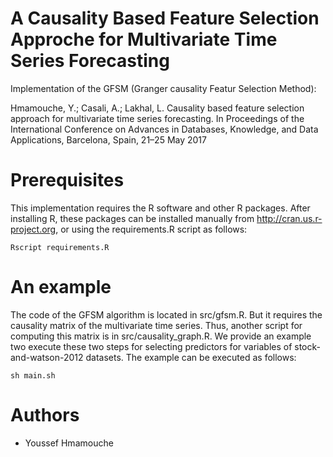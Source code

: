 # A Causality Based Feature Selection Approche for Multivariate Time Series Forecasting
Implementation of the GFSM (Granger causality Featur Selection Method): 
    
Hmamouche, Y.; Casali, A.; Lakhal, L. Causality based feature selection approach for multivariate time series forecasting. In Proceedings of the International Conference on Advances in Databases, Knowledge, and Data Applications, Barcelona, Spain, 21–25 May 2017

# Prerequisites
This implementation requires the R software and other R packages.
After installing R, these packages can be installed manually from http://cran.us.r-project.org, or using the requirements.R script as follows:
    
    Rscript requirements.R
    
    
# An example
The code of the GFSM algorithm is located in src/gfsm.R. But it requires the causality matrix of the multivariate time series.
Thus, another script for computing this matrix is in src/causality_graph.R.
We provide an example two execute these two steps  for selecting predictors for variables of stock-and-watson-2012 datasets. The example can be executed as follows:
    
    sh main.sh

# Authors
* Youssef Hmamouche
